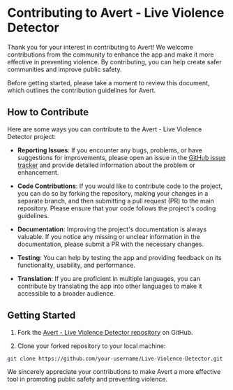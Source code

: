 # Contributing to Avert - Live Violence Detector

Thank you for your interest in contributing to Avert! We welcome contributions from the community to enhance the app and make it more effective in preventing violence. By contributing, you can help create safer communities and improve public safety.

Before getting started, please take a moment to review this document, which outlines the contribution guidelines for Avert.

## How to Contribute

Here are some ways you can contribute to the Avert - Live Violence Detector project:

- **Reporting Issues**: If you encounter any bugs, problems, or have suggestions for improvements, please open an issue in the [GitHub issue tracker](https://github.com/Harishspice/Live-Violence-Detector/issues) and provide detailed information about the problem or enhancement.

- **Code Contributions**: If you would like to contribute code to the project, you can do so by forking the repository, making your changes in a separate branch, and then submitting a pull request (PR) to the main repository. Please ensure that your code follows the project's coding guidelines.

- **Documentation**: Improving the project's documentation is always valuable. If you notice any missing or unclear information in the documentation, please submit a PR with the necessary changes.

- **Testing**: You can help by testing the app and providing feedback on its functionality, usability, and performance.

- **Translation**: If you are proficient in multiple languages, you can contribute by translating the app into other languages to make it accessible to a broader audience.

## Getting Started

1. Fork the [Avert - Live Violence Detector repository](https://github.com/Harishspice/Live-Violence-Detector) on GitHub.

2. Clone your forked repository to your local machine:

```bash
git clone https://github.com/your-username/Live-Violence-Detector.git
```
We sincerely appreciate your contributions to make Avert a more effective tool in promoting public safety and preventing violence.

